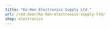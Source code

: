 ```yaml
---
title: "Ko-Hen Electronics Supply Ltd."
url: /red-deer/ko-hen-electronics-supply-ltd/
shop: electronics
---
```

